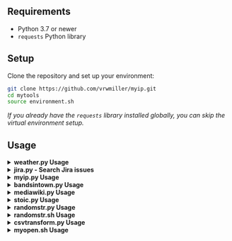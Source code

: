 ## Requirements
- Python 3.7 or newer
- `requests` Python library

## Setup

Clone the repository and set up your environment:

```sh
git clone https://github.com/vrwmiller/myip.git
cd mytools
source environment.sh
```

*If you already have the `requests` library installed globally, you can skip the virtual environment setup.*

## Usage

<details>
  <summary><strong>weather.py Usage</strong></summary>

  Get a forecast, current conditions, or list nearby stations by coordinates or city/state:

  ```sh
  # By coordinates (default: 1 day, use --days 1-10 for more)
  python weather.py --lat 40.7128 --lon -74.0060                 # Get 1-day forecast
  python weather.py --lat 40.7128 --lon -74.0060 --days 5        # Get 5-day forecast
  python weather.py --station KJFK                               # Get current conditions
  python weather.py --lat 40.7128 --lon -74.0060 --list-stations # List stations near location

  # By city and state
  python weather.py --city "New York" --state NY                 # Get 1-day forecast for New York, NY
  python weather.py --city "New York" --state NY --days 7        # Get 7-day forecast for New York, NY
  python weather.py --city "New York" --state NY --list-stations # List stations near New York, NY
  ```
  
  - The `--days` option controls the number of days in the forecast (default: 1, min: 1, max: 10).
</details>

<details>
<summary><strong>jira.py - Search Jira issues</strong></summary>

**Usage:**

```sh
jira.py --project ABC --summary "*deploy to prod*" --format json --output-file results.json
```

**Options:**

- `--project` Project key (e.g. ABC)
- `--reporter` Reporter username
- `--summary` Summary pattern (wildcards supported)
- `--log-file` Log file path (default: jira.py.log)
- `--debug` Enable debug logging to STDOUT
- `--max-results` Page size (maxResults per request)
- `--output-file` Write results to file
- `--format` Output format: text (default) or json
- `--config` Path to config file (default: ~/.jira.cfg)

**Config file (~/.jira.cfg):**

```
[jira]
url = https://your.jira.instance
token = YOUR_ACCESS_TOKEN
default_project = ABC
```

**Security:**
- Protect your config file: `chmod 600 ~/.jira.cfg`
- Access token is never logged (redacted in logs)

**Output:**
- Text: `KEY — Summary` (one per line)
- JSON: Array of objects `{ "key": ..., "summary": ... }`

</details>
<details>
  <summary><strong>myip.py Usage</strong></summary>

  ```sh
  python myip.py
  ```
  Output:
  ```text
  MyIP.com: fd00::1 (United States, US)
  ipify IPv4: 192.168.1.1
  ipify IPv6: fd00::1
  ```
</details>

<details>
  <summary><strong>bandsintown.py Usage</strong></summary>

  ```sh
  python bandsintown.py --app_id bandsintown@gmail.com --artist "tool"
  ```
  Output:
  ```text
  Artist Info:
  { ...artist info JSON... }

  Upcoming Events:
  [{ ...event JSON... }, ...]
  ```
</details>

<details>
  <summary><strong>mediawiki.py Usage</strong></summary>

  ```sh
  python mediawiki.py --search "Python programming" --limit 2
  python mediawiki.py --pageid 23862
  ```
  Output:
  ```text
  Title: Python (programming language)
  PageID: 23862
  Snippet: ...

  <page content>
  ```
</details>

<details>
  <summary><strong>stoic.py Usage</strong></summary>

  ```sh
  python stoic.py
  ```
  Output:
  ```text
  "Waste no more time arguing what a good man should be. Be one."
  -- Marcus Aurelius
  ```
</details>

<details>
  <summary><strong>randomstr.py Usage</strong></summary>

  Generate a random string with optional length and excluded characters:

  ```sh
  python randomstr.py                # Default: 32 chars
  python randomstr.py --length 16    # Specify length (12-64)
  python randomstr.py --exclude "abc" # Exclude characters
  randomstr --length 20 --exclude "!@#" # Using alias
  ```
  Output:
  ```text
  Generated random string: 8f$Gz@1!kL... (example)
  ```
</details>

<details>
  <summary><strong>randomstr.sh Usage</strong></summary>

  Generate a random string with optional length and excluded characters:

  ```sh
  ./randomstr.sh                # Default: 32 chars
  ./randomstr.sh -l 16          # Specify length (12-64)
  ./randomstr.sh -e "abc"       # Exclude characters
  randomstrsh -l 20 -e "!@#"    # Using alias
  ```
  Output:
  ```text
  Generated random string: 8f$Gz@1!kL... (example)
  ```
</details>

<details>
  <summary><strong>csvtransform.py Usage</strong></summary>

  Transform a CSV file by rearranging columns and separating debit/credit amounts:

  ```sh
  python csvtransform.py -i input.csv -o output.csv
  python csvtransform.py --input input.csv --output output.csv
  csvtransform -i input.csv -o output.csv   # Using alias
  ```
  Output:
  ```text
  Transformed data has been written to output.csv
  ```
</details>

<details>
  <summary><strong>myopen.sh Usage</strong></summary>

  ```sh
  myopen Calculator
  myopen Safari
  ```
  Note: Some system apps (like Calculator) may be restricted by macOS and may not allow multiple instances due to security constraints. This script checks both `/Applications` and `/System/Applications` for the app executable.
</details>
